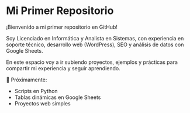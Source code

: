 # Mi Primer Repositorio

¡Bienvenido a mi primer repositorio en GitHub!

Soy Licenciado en Informática y Analista en Sistemas, con experiencia en soporte técnico, desarrollo web (WordPress), SEO y análisis de datos con Google Sheets.

En este espacio voy a ir subiendo proyectos, ejemplos y prácticas para compartir mi experiencia y seguir aprendiendo.

📌 Próximamente:
- Scripts en Python
- Tablas dinámicas en Google Sheets
- Proyectos web simples
